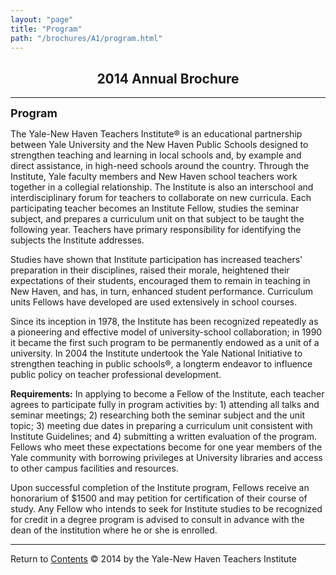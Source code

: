 ```yaml
---
layout: "page"
title: "Program"
path: "/brochures/A1/program.html"
---
```

<main>
<title>Program</title>
<h2 align="center">2014 Annual Brochure</h2> 
<hr/>
<font size="4"><b>Program</b></font>
<p>
The Yale-New Haven Teachers Institute® is an educational partnership between Yale University and the New Haven Public Schools designed to strengthen teaching and learning in local schools and, by example and direct assistance, in high-need schools around the country. Through the Institute, Yale faculty members and New Haven school teachers work together in a collegial relationship. The Institute is also an interschool and interdisciplinary forum for teachers to collaborate on new curricula. Each participating teacher becomes an Institute Fellow, studies the seminar subject, and prepares a curriculum unit on that subject to be taught the following year. Teachers have primary responsibility for identifying the subjects the Institute addresses.
</p><p>
Studies have shown that Institute participation has increased teachers' preparation in their disciplines, raised their morale, heightened their expectations of their students, encouraged them to remain in teaching in New Haven, and has, in turn, enhanced student performance. Curriculum units Fellows have developed are used extensively in school courses. 
</p><p>
Since its inception in 1978, the Institute has been recognized repeatedly as a pioneering and effective model of university-school collaboration; in 1990 it became the first such program to be permanently endowed as a unit of a university. In 2004 the Institute undertook the Yale National Initiative to strengthen teaching in public schools®, a longterm endeavor to influence public policy on teacher professional development. 
</p><p>
<b>Requirements:</b> In applying to become a Fellow of the Institute, each teacher agrees to participate fully in program activities by: 1) attending all talks and seminar meetings; 2) researching both the seminar subject and the unit topic; 3) meeting due dates in preparing a curriculum unit consistent with Institute Guidelines; and 4) submitting a written evaluation of the program. Fellows who meet these expectations become for one year members of the Yale community with borrowing privileges at University libraries and access to other campus facilities and resources. 
</p><p>
Upon successful completion of the Institute program, Fellows receive an honorarium of $1500 and may petition for certification of their course of study. Any Fellow who intends to seek for Institute studies to be recognized for credit in a degree program is advised to consult in advance with the dean of the institution where he or she is enrolled. 
</p>
<hr/>
<a align="left">Return to </a><a href="./">Contents</a>
© 2014 by the Yale-New Haven Teachers Institute
</main>